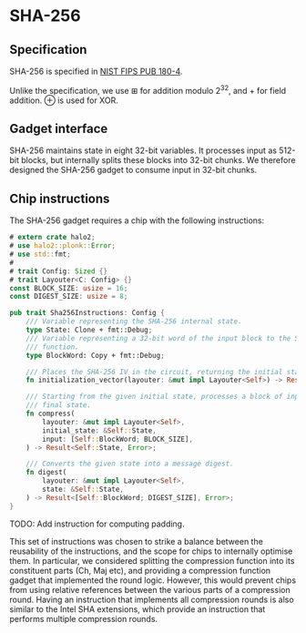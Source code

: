 # SHA-256

## Specification

SHA-256 is specified in [NIST FIPS PUB 180-4](https://nvlpubs.nist.gov/nistpubs/FIPS/NIST.FIPS.180-4.pdf).

Unlike the specification, we use $\boxplus$ for addition modulo $2^{32}$, and $+$ for
field addition. $\oplus$ is used for XOR.

## Gadget interface

SHA-256 maintains state in eight 32-bit variables. It processes input as 512-bit blocks,
but internally splits these blocks into 32-bit chunks. We therefore designed the SHA-256
gadget to consume input in 32-bit chunks.

## Chip instructions

The SHA-256 gadget requires a chip with the following instructions:

```rust
# extern crate halo2;
# use halo2::plonk::Error;
# use std::fmt;
#
# trait Config: Sized {}
# trait Layouter<C: Config> {}
const BLOCK_SIZE: usize = 16;
const DIGEST_SIZE: usize = 8;

pub trait Sha256Instructions: Config { 
    /// Variable representing the SHA-256 internal state.
    type State: Clone + fmt::Debug;
    /// Variable representing a 32-bit word of the input block to the SHA-256 compression
    /// function.
    type BlockWord: Copy + fmt::Debug;

    /// Places the SHA-256 IV in the circuit, returning the initial state variable.
    fn initialization_vector(layouter: &mut impl Layouter<Self>) -> Result<Self::State, Error>;

    /// Starting from the given initial state, processes a block of input and returns the
    /// final state.
    fn compress(
        layouter: &mut impl Layouter<Self>,
        initial_state: &Self::State,
        input: [Self::BlockWord; BLOCK_SIZE],
    ) -> Result<Self::State, Error>;

    /// Converts the given state into a message digest.
    fn digest(
        layouter: &mut impl Layouter<Self>,
        state: &Self::State,
    ) -> Result<[Self::BlockWord; DIGEST_SIZE], Error>;
}
```

TODO: Add instruction for computing padding.

This set of instructions was chosen to strike a balance between the reusability of the
instructions, and the scope for chips to internally optimise them. In particular, we
considered splitting the compression function into its constituent parts (Ch, Maj etc),
and providing a compression function gadget that implemented the round logic. However,
this would prevent chips from using relative references between the various parts of a
compression round. Having an instruction that implements all compression rounds is also
similar to the Intel SHA extensions, which provide an instruction that performs multiple
compression rounds.

